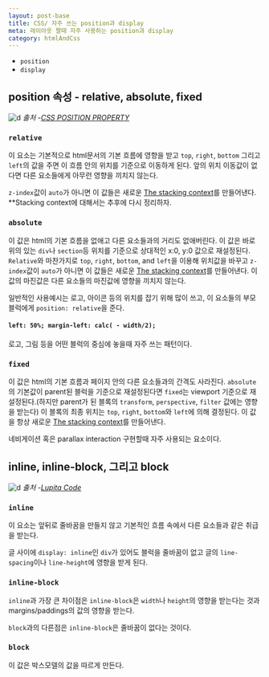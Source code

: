 ```yaml
---
layout: post-base
title: CSS/ 자주 쓰는 position과 display
meta: 레이아웃 짤때 자주 사용하는 position과 display
category: htmlAndCss
---
```

* `position`
* `display`

## position 속성 - relative, absolute, fixed
![d]({{site.baseurl}}/img/21-10-05-position.png)
_출처 -[CSS POSITION PROPERTY](https://medium.com/baakademi/css-position-property-69d0596baf3c)_

### `relative`
이 요소는 기본적으로 html문서의 기본 흐름에 영향을 받고 `top`, `right`, `bottom` 그리고 `left`의 값을 주면 이 흐름 안의 위치를 기준으로 이동하게 된다. 앞의 위치 이동값이 없다면 다른 요소들에게 아무런 영향을 끼치지 않는다.

`z-index`값이 `auto`가 아니면 이 값들은 새로운 [The stacking context](https://developer.mozilla.org/en-US/docs/Web/CSS/CSS_Positioning/Understanding_z_index/The_stacking_context)를 만들어낸다. **Stacking context에 대해서는 추후에 다시 정리하자.

### `absolute`
이 값은 html의 기본 흐름을 없애고 다른 요소들과의 거리도 없애버린다. 이 값은 바로 위의 있는 `div`나 `section`등 위치를 기준으로 상대적인 x:0, y:0 값으로 재설정된다. `Relative`와 마찬가지로 `top`, `right`, `bottom`, and `left`을 이용해 위치값을 바꾸고 `z-index`값이 `auto`가 아니면 이 값들은 새로운 [The stacking context](https://developer.mozilla.org/en-US/docs/Web/CSS/CSS_Positioning/Understanding_z_index/The_stacking_context)를 만들어낸다. 이 값의 마진값은 다른 요소들의 마진값에 영향을 끼치지 않는다.

일반적인 사용예시는 로고, 아이콘 등의 위치를 잡기 위해 많이 쓰고, 이 요소들의 부모 블럭에게 `position: relative`을 준다.

#### `left: 50%; margin-left: calc( - width/2);`
로고, 그림 등을 어떤 블럭의 중심에 놓을때 자주 쓰는 패턴이다.

### `fixed`
이 값은 html의 기본 흐름과 페이지 안의 다른 요소들과의 간격도 사라진다. `absolute`의 기본값이 parent된 블럭을 기준으로 재설정된다면 `fixed`는 viewport 기준으로 재설정된다.(하지만 parent가 된 블록의 `transform`, `perspective`, `filter` 값에는 영향을 받는다)  이 블록의 최종 위치는 `top`, `right`, `bottom`와 `left`에 의해 결정된다. 이 값을 항상 새로운 [The stacking context](https://developer.mozilla.org/en-US/docs/Web/CSS/CSS_Positioning/Understanding_z_index/The_stacking_context)를 만들어낸다.

네비게이션 혹은 parallax interaction 구현할때 자주 사용되는 요소이다.

## inline, inline-block, 그리고 block
![d]({{site.baseurl}}/img/21-10-05-display.jpg)
_출처 -[Lupita Code](https://dev.to/lupitacode/la-propiedad-display-en-css-1b6a)_

### `inline`
이 요소는 앞뒤로 줄바꿈을 만들지 않고 기본적인 흐름 속에서 다른 요소들과 같은 취급을 받는다. 

글 사이에 `display: inline`인 `div`가 있어도 블럭을 줄바꿈이 없고 글의 `line-spacing`이나 `line-height`에 영향을 받게 된다.

### `inline-block`
`inline`과 가장 큰 차이점은 `inline-block`은 `width`나 `height`의 영향을 받는다는 것과 margins/paddings의 값의 영향을 받는다.

`block`과의 다른점은 `inline-block`은 줄바꿈이 없다는 것이다. 

### `block`
이 값은 박스모델의 값을 따르게 만든다. 